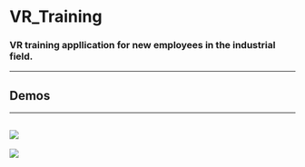 # VR_Training<br/>
### VR training appllication for new employees in the industrial field. <br/>
---
## Demos<br/>
---
<img src="https://github.com/haitamgrissen/VR_Training/blob/main/scene_part1.gif"/> <br/>
---
<img src="https://github.com/haitamgrissen/VR_Training/blob/main/scene_part_2.gif"/> <br/>
